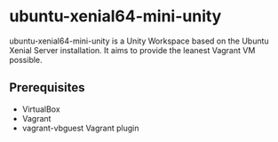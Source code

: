 # ubuntu-xenial64-mini-unity

ubuntu-xenial64-mini-unity is a Unity Workspace based on the Ubuntu Xenial Server installation. It aims to provide the leanest Vagrant VM possible.

## Prerequisites
- VirtualBox
- Vagrant
- vagrant-vbguest Vagrant plugin

